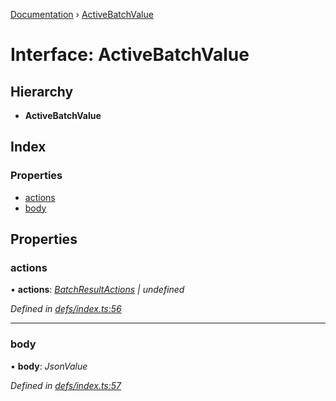 [Documentation](../README.md) › [ActiveBatchValue](activebatchvalue.md)

# Interface: ActiveBatchValue

## Hierarchy

* **ActiveBatchValue**

## Index

### Properties

* [actions](activebatchvalue.md#actions)
* [body](activebatchvalue.md#body)

## Properties

###  actions

• **actions**: *[BatchResultActions](batchresultactions.md) | undefined*

*Defined in [defs/index.ts:56](https://github.com/badbatch/graphql-box/blob/85ed3ddc/packages/fetch-manager/src/defs/index.ts#L56)*

___

###  body

• **body**: *JsonValue*

*Defined in [defs/index.ts:57](https://github.com/badbatch/graphql-box/blob/85ed3ddc/packages/fetch-manager/src/defs/index.ts#L57)*
